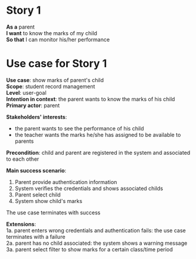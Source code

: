 # Story 1
**As a** parent  
**I want** to know the marks of my child  
**So that** I can monitor his/her performance  

# Use case for Story 1
**Use case**: show marks of parent's child  
**Scope**: student record management  
**Level**: user-goal  
**Intention in context**: the parent wants to know the marks of his child  
**Primary actor**: parent  

**Stakeholders' interests**:
* the parent wants to see the performance of his child
* the teacher wants the marks he/she has assigned to be available to parents

**Precondition**: child and parent are registered in the system and associated to each other

**Main success scenario**:
1. Parent provide authentication information
2. System verifies the credentials and shows associated childs
3. Parent select child
4. System show child's marks  

The use case terminates with success

**Extensions**:  
1a. parent enters wrong credentials and authentication fails: the use case terminates with a failure  
2a. parent has no child associated: the system shows a warning message  
3a. parent select filter to show marks for a certain class/time period
 
